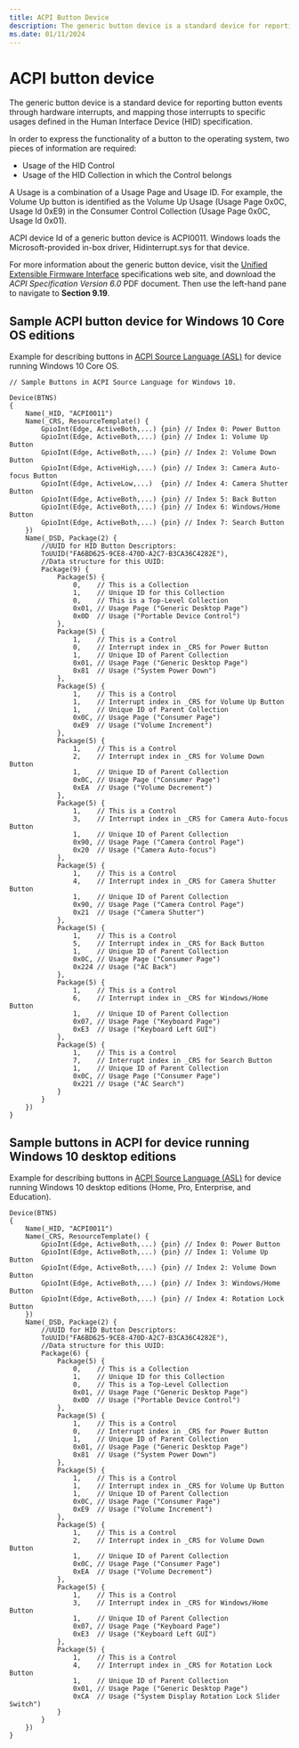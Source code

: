 ```yaml
---
title: ACPI Button Device
description: The generic button device is a standard device for reporting button events through hardware interrupts.
ms.date: 01/11/2024
---
```


# ACPI button device

The generic button device is a standard device for reporting button events through hardware interrupts, and mapping those interrupts to specific usages defined in the Human Interface Device (HID) specification.

In order to express the functionality of a button to the operating system, two pieces of information are required:

- Usage of the HID Control
- Usage of the HID Collection in which the Control belongs

A Usage is a combination of a Usage Page and Usage ID. For example, the Volume Up button is identified as the Volume Up Usage (Usage Page 0x0C, Usage Id 0xE9) in the Consumer Control Collection (Usage Page 0x0C, Usage Id 0x01).

ACPI device Id of a generic button device is ACPI0011. Windows loads the Microsoft-provided in-box driver, Hidinterrupt.sys for that device.

For more information about the generic button device, visit the [Unified Extensible Firmware Interface](https://uefi.org/specifications) specifications web site, and download the *ACPI Specification Version 6.0* PDF document. Then use the left-hand pane to navigate to **Section 9.19**.

## Sample ACPI button device for Windows 10 Core OS editions

Example for describing buttons in [ACPI Source Language (ASL)](https://uefi.org/htmlspecs/ACPI_Spec_6_4_html/19_ASL_Reference/ACPI_Source_Language_Reference.html?highlight=acpi%20source%20language) for device running Windows 10 Core OS.

```ASL
// Sample Buttons in ACPI Source Language for Windows 10.

Device(BTNS)
{
    Name(_HID, "ACPI0011")
    Name(_CRS, ResourceTemplate() {
        GpioInt(Edge, ActiveBoth,...) {pin} // Index 0: Power Button
        GpioInt(Edge, ActiveBoth,...) {pin} // Index 1: Volume Up Button
        GpioInt(Edge, ActiveBoth,...) {pin} // Index 2: Volume Down Button
        GpioInt(Edge, ActiveHigh,...) {pin} // Index 3: Camera Auto-focus Button
        GpioInt(Edge, ActiveLow,...)  {pin} // Index 4: Camera Shutter Button
        GpioInt(Edge, ActiveBoth,...) {pin} // Index 5: Back Button
        GpioInt(Edge, ActiveBoth,...) {pin} // Index 6: Windows/Home Button
        GpioInt(Edge, ActiveBoth,...) {pin} // Index 7: Search Button
    })
    Name(_DSD, Package(2) {
        //UUID for HID Button Descriptors:
        ToUUID("FA6BD625-9CE8-470D-A2C7-B3CA36C4282E"),
        //Data structure for this UUID:
        Package(9) {
            Package(5) {
                0,    // This is a Collection
                1,    // Unique ID for this Collection
                0,    // This is a Top-Level Collection
                0x01, // Usage Page ("Generic Desktop Page")
                0x0D  // Usage ("Portable Device Control")
            },
            Package(5) {
                1,    // This is a Control
                0,    // Interrupt index in _CRS for Power Button
                1,    // Unique ID of Parent Collection
                0x01, // Usage Page ("Generic Desktop Page")
                0x81  // Usage ("System Power Down")
            },
            Package(5) {
                1,    // This is a Control
                1,    // Interrupt index in _CRS for Volume Up Button
                1,    // Unique ID of Parent Collection
                0x0C, // Usage Page ("Consumer Page")
                0xE9  // Usage ("Volume Increment")
            },
            Package(5) {
                1,    // This is a Control
                2,    // Interrupt index in _CRS for Volume Down Button
                1,    // Unique ID of Parent Collection
                0x0C, // Usage Page ("Consumer Page")
                0xEA  // Usage ("Volume Decrement")
            },
            Package(5) {
                1,    // This is a Control
                3,    // Interrupt index in _CRS for Camera Auto-focus Button
                1,    // Unique ID of Parent Collection
                0x90, // Usage Page ("Camera Control Page")
                0x20  // Usage ("Camera Auto-focus")
            },
            Package(5) {
                1,    // This is a Control
                4,    // Interrupt index in _CRS for Camera Shutter Button
                1,    // Unique ID of Parent Collection
                0x90, // Usage Page ("Camera Control Page")
                0x21  // Usage ("Camera Shutter")
            },
            Package(5) {
                1,    // This is a Control
                5,    // Interrupt index in _CRS for Back Button
                1,    // Unique ID of Parent Collection
                0x0C, // Usage Page ("Consumer Page")
                0x224 // Usage ("AC Back")
            },
            Package(5) {
                1,    // This is a Control
                6,    // Interrupt index in _CRS for Windows/Home Button
                1,    // Unique ID of Parent Collection
                0x07, // Usage Page ("Keyboard Page")
                0xE3  // Usage ("Keyboard Left GUI")
            },
            Package(5) {
                1,    // This is a Control
                7,    // Interrupt index in _CRS for Search Button
                1,    // Unique ID of Parent Collection
                0x0C, // Usage Page ("Consumer Page")
                0x221 // Usage ("AC Search")
            }
        }
    })
}
```

## Sample buttons in ACPI for device running Windows 10 desktop editions

Example for describing buttons in [ACPI Source Language (ASL)](https://uefi.org/htmlspecs/ACPI_Spec_6_4_html/19_ASL_Reference/ACPI_Source_Language_Reference.html?highlight=acpi%20source%20language) for device running Windows 10 desktop editions (Home, Pro, Enterprise, and Education).

```ASL
Device(BTNS)
{
    Name(_HID, "ACPI0011")
    Name(_CRS, ResourceTemplate() {
        GpioInt(Edge, ActiveBoth,...) {pin} // Index 0: Power Button
        GpioInt(Edge, ActiveBoth,...) {pin} // Index 1: Volume Up Button
        GpioInt(Edge, ActiveBoth,...) {pin} // Index 2: Volume Down Button
        GpioInt(Edge, ActiveBoth,...) {pin} // Index 3: Windows/Home Button
        GpioInt(Edge, ActiveBoth,...) {pin} // Index 4: Rotation Lock Button
    })
    Name(_DSD, Package(2) {
        //UUID for HID Button Descriptors:
        ToUUID("FA6BD625-9CE8-470D-A2C7-B3CA36C4282E"),
        //Data structure for this UUID:
        Package(6) {
            Package(5) {
                0,    // This is a Collection
                1,    // Unique ID for this Collection
                0,    // This is a Top-Level Collection
                0x01, // Usage Page ("Generic Desktop Page")
                0x0D  // Usage ("Portable Device Control")
            },
            Package(5) {
                1,    // This is a Control
                0,    // Interrupt index in _CRS for Power Button
                1,    // Unique ID of Parent Collection
                0x01, // Usage Page ("Generic Desktop Page")
                0x81  // Usage ("System Power Down")
            },
            Package(5) {
                1,    // This is a Control
                1,    // Interrupt index in _CRS for Volume Up Button
                1,    // Unique ID of Parent Collection
                0x0C, // Usage Page ("Consumer Page")
                0xE9  // Usage ("Volume Increment")
            },
            Package(5) {
                1,    // This is a Control
                2,    // Interrupt index in _CRS for Volume Down Button
                1,    // Unique ID of Parent Collection
                0x0C, // Usage Page ("Consumer Page")
                0xEA  // Usage ("Volume Decrement")
            },
            Package(5) {
                1,    // This is a Control
                3,    // Interrupt index in _CRS for Windows/Home Button
                1,    // Unique ID of Parent Collection
                0x07, // Usage Page ("Keyboard Page")
                0xE3  // Usage ("Keyboard Left GUI")
            },
            Package(5) {
                1,    // This is a Control
                4,    // Interrupt index in _CRS for Rotation Lock Button
                1,    // Unique ID of Parent Collection
                0x01, // Usage Page ("Generic Desktop Page")
                0xCA  // Usage ("System Display Rotation Lock Slider Switch")
            }
        }
    })
}

```
